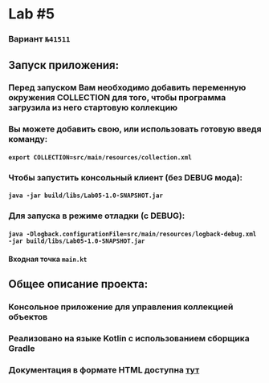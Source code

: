 # Lab #5
### Вариант `№41511`

## Запуск приложения:

### Перед запуском Вам необходимо добавить переменную окружения COLLECTION для того, чтобы программа загрузила из него стартовую коллекцию
### Вы можете добавить свою, или использовать готовую введя команду: 
#### `export COLLECTION=src/main/resources/collection.xml  `

### Чтобы запустить консольный клиент (без DEBUG мода):
#### `java -jar build/libs/Lab05-1.0-SNAPSHOT.jar`
### Для запуска в режиме отладки (с DEBUG):
#### `java -Dlogback.configurationFile=src/main/resources/logback-debug.xml -jar build/libs/Lab05-1.0-SNAPSHOT.jar`

#### Входная точка `main.kt`


## Общее описание проекта:

### Консольное приложение для управления коллекцией объектов
### Реализовано на языке Kotlin с использованием сборщика Gradle

### Документация в формате HTML доступна [тут](./build/dokka/html/index.html)
